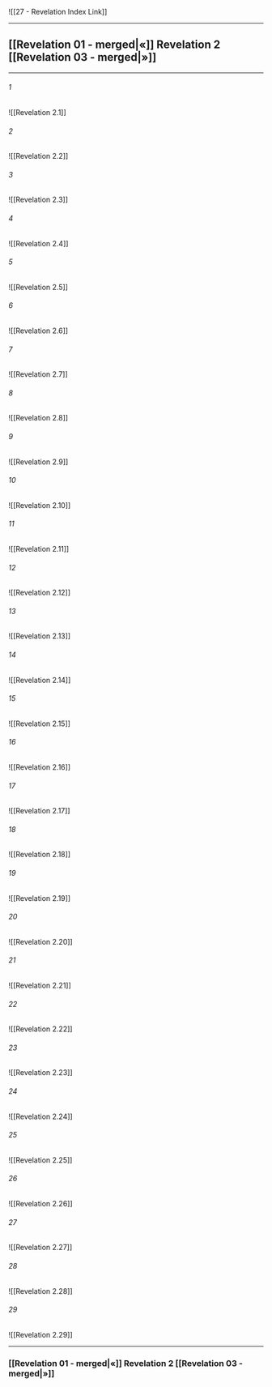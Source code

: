 ![[27 - Revelation Index Link]]

---
##  [[Revelation 01 - merged|«]] Revelation 2 [[Revelation 03 - merged|»]]

---

###### 1
![[Revelation 2.1]] 

###### 2
![[Revelation 2.2]] 

###### 3
![[Revelation 2.3]] 

###### 4
![[Revelation 2.4]]

###### 5 
![[Revelation 2.5]] 

###### 6
![[Revelation 2.6]] 

###### 7
![[Revelation 2.7]] 

###### 8
![[Revelation 2.8]] 

###### 9
![[Revelation 2.9]] 

###### 10
![[Revelation 2.10]] 

###### 11
![[Revelation 2.11]] 

###### 12
![[Revelation 2.12]]

###### 13
![[Revelation 2.13]] 

###### 14
![[Revelation 2.14]] 

###### 15
![[Revelation 2.15]]

###### 16
![[Revelation 2.16]] 

###### 17
![[Revelation 2.17]]

###### 18
![[Revelation 2.18]] 

###### 19
![[Revelation 2.19]] 

###### 20
![[Revelation 2.20]]

###### 21
![[Revelation 2.21]] 

###### 22
![[Revelation 2.22]] 

###### 23
![[Revelation 2.23]]

###### 24
![[Revelation 2.24]] 

###### 25
![[Revelation 2.25]]

###### 26
![[Revelation 2.26]] 

###### 27
![[Revelation 2.27]] 

###### 28
![[Revelation 2.28]]

###### 29
![[Revelation 2.29]] 


---
###  [[Revelation 01 - merged|«]] Revelation 2 [[Revelation 03 - merged|»]]